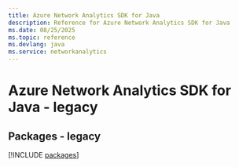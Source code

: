 ```yaml
---
title: Azure Network Analytics SDK for Java
description: Reference for Azure Network Analytics SDK for Java
ms.date: 08/25/2025
ms.topic: reference
ms.devlang: java
ms.service: networkanalytics
---
```

# Azure Network Analytics SDK for Java - legacy
## Packages - legacy
[!INCLUDE [packages](network-analytics-index.md)]